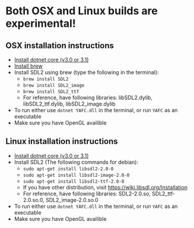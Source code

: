 # Both OSX and Linux builds are experimental!

## OSX installation instructions

- [Install dotnet core (v3.0 or 3.1)](https://dotnet.microsoft.com/download)
- [Install brew](https://brew.sh/)
- Install SDL2 using brew (type the following in the terminal):
    - `brew install SDL2`
	- `brew install SDL2_image`
	- `brew install SDL2_ttf`
	- For reference, have following libraries: libSDL2.dylib, libSDL2_ttf.dylib, libSDL2_image.dylib
- To run either use `dotnet YAFC.dll` in the terminal, or run `YAFC` as an executable
- Make sure you have OpenGL availible

## Linux installation instructions

- [Install dotnet core (v3.0 or 3.1)](https://dotnet.microsoft.com/download)
- Install SDL2 (The following commands for debian):
    - `sudo apt-get install libsdl2-2.0-0`
	- `sudo apt-get install libsdl2-image-2.0-0`
	- `sudo apt-get install libsdl2-ttf-2.0-0`
	- If you have other distribution, visit https://wiki.libsdl.org/Installation
	- For reference, have following libraries: SDL2-2.0.so, SDL2_ttf-2.0.so.0, SDL2_image-2.0.so.0
- To run either use `dotnet YAFC.dll` in the terminal, or run `YAFC` as an executable
- Make sure you have OpenGL availible